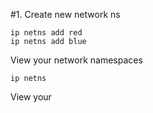 #1. Create new network ns
```
ip netns add red
ip netns add blue
```

View your network namespaces
```
ip netns
```

View your 
